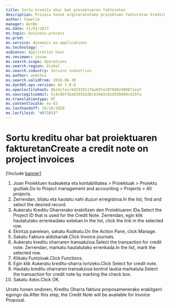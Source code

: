 ```yaml
---
title: Sortu kreditu ohar bat proiektuaren fakturetan
description: Prozesu honek argitaratutako proiektuen fakturetan kreditu oharra nola sortu erakusten du.
author: Yowelle
manager: AnnBe
ms.date: 11/01/2017
ms.topic: business-process
ms.prod: ''
ms.service: dynamics-ax-applications
ms.technology: ''
audience: Application User
ms.reviewer: josaw
ms.search.scope: Operations
ms.search.region: Global
ms.search.industry: Service industries
ms.author: andchoi
ms.search.validFrom: 2016-06-30
ms.dyn365.ops.version: AX 7.0.0
ms.openlocfilehash: 8b14cfacc9d333911fba69fa10f6b02406071ea7
ms.sourcegitcommit: 5c4c9bf3ba018562d6cb3443c01d550489c415fa
ms.translationtype: HT
ms.contentlocale: eu-ES
ms.lasthandoff: 10/16/2020
ms.locfileid: "4071013"
---
```

# <a name="create-a-credit-note-on-project-invoices"></a><span data-ttu-id="9e350-103">Sortu kreditu ohar bat proiektuaren fakturetan</span><span class="sxs-lookup"><span data-stu-id="9e350-103">Create a credit note on project invoices</span></span>

[!include [banner](../../includes/banner.md)]

1. <span data-ttu-id="9e350-104">Joan Proiektuen kudeaketa eta kontabilitatea > Proiektuak > Proiektu guztiak.</span><span class="sxs-lookup"><span data-stu-id="9e350-104">Go to Project management and accounting > Projects > All projects.</span></span> 
2. <span data-ttu-id="9e350-105">Zerrendan, bilatu eta hautatu nahi duzun erregistroa.</span><span class="sxs-lookup"><span data-stu-id="9e350-105">In the list, find and select the desired record.</span></span> 
3. <span data-ttu-id="9e350-106">Aukeratu Kreditu Oharrerako erabiltzen den Proiektuaren IDa.</span><span class="sxs-lookup"><span data-stu-id="9e350-106">Select the Project ID that is used for the Credit Note.</span></span> <span data-ttu-id="9e350-107">Zerrendan, egin klik hautatutako errenkadako estekan.</span><span class="sxs-lookup"><span data-stu-id="9e350-107">In the list, click the link in the selected row.</span></span> 
4. <span data-ttu-id="9e350-108">Ekintza panelean, sakatu Kudeatu.</span><span class="sxs-lookup"><span data-stu-id="9e350-108">On the Action Pane, click Manage.</span></span> 
5. <span data-ttu-id="9e350-109">Sakatu Faktura aldizkariak.</span><span class="sxs-lookup"><span data-stu-id="9e350-109">Click Invoice journals.</span></span> 
6. <span data-ttu-id="9e350-110">Aukeratu kreditu oharraren transakzioa.</span><span class="sxs-lookup"><span data-stu-id="9e350-110">Select the transaction for credit note.</span></span> <span data-ttu-id="9e350-111">Zerrendan, markatu hautatutako errenkada.</span><span class="sxs-lookup"><span data-stu-id="9e350-111">In the list, mark the selected row.</span></span> 
7. <span data-ttu-id="9e350-112">Klikatu Funtzioak.</span><span class="sxs-lookup"><span data-stu-id="9e350-112">Click Functions.</span></span> 
8. <span data-ttu-id="9e350-113">Egin klik Aukeratu kreditu-oharra lortzeko.</span><span class="sxs-lookup"><span data-stu-id="9e350-113">Click Select for credit note.</span></span> 
9. <span data-ttu-id="9e350-114">Hautatu kreditu oharraren transakzioa kontrol laukia markatuta.</span><span class="sxs-lookup"><span data-stu-id="9e350-114">Select the transaction for credit note by marking the check box.</span></span>
10. <span data-ttu-id="9e350-115">Sakatu Ados.</span><span class="sxs-lookup"><span data-stu-id="9e350-115">Click OK.</span></span> 

<span data-ttu-id="9e350-116">Urrats honen ondoren, Kreditu Oharra faktura proposamenerako erabilgarri egongo da.</span><span class="sxs-lookup"><span data-stu-id="9e350-116">After this step, the Credit Note will be available for Invoice Proposal.</span></span>

